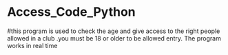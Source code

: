 # Access_Code_Python
#this program is used to check the age and give access to the right people allowed in a club .you must be 18 or older to be allowed entry. The program works in real time
